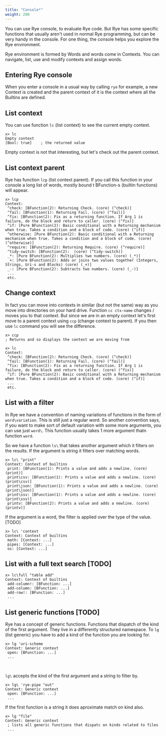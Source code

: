 ```yaml
---
title: "Console*"
weight: 200
---
```


You can use Rye console, to evaluate Rye code. But Rye has some specific functions that usually aren't used
in normal Rye programming, but can be very handy in the console. For one thing, the console helps you explore
the Rye environment.

Rye environment is formed by Words and words come in Contexts. You can navigate, list, use and modify contexts
and assign words.

## Entering Rye console

When you enter a console in a usual way by calling `rye` for example, a new Context is created and the parent context
of it is the context where all the Builtins are defined. 

## List context

You can use function `lc` (list context) to see the current
empty context.

```
x> lc
Empty context
[Bool: true]    ; the returned value
```

Empty context is not that interesting, but let's check out the parent context.

## List context parent

Rye has function `lcp` (list context parent). If you call this function in your console a long list of words, mostly bound t
BFunction-s (builtin functions) will appear.

```
x> lcp
Context:
 ^check: [BFunction(2): Returning Check. (core) (^check)]
 ^fail: [BFunction(1): Returning Fail. (core) (^fail)]
 ^fix: [BFunction(2): Fix as a returning function. If Arg 1 is failure, do the block and return to caller. (core) (^fix)]
 ^if: [Pure BFunction(2): Basic conditional with a Returning mechanism when true. Takes a condition and a block of code. (core) (^if)]
 ^otherwise: [Pure BFunction(2): Basic conditional with a Returning mechanism when true. Takes a condition and a block of code. (core) (^otherwise)]
 ^require: [BFunction(2): Returning Require. (core) (^require)]
 ^tidy-switch: [BFunction(2):  (core) (^tidy-switch)]
 _*: [Pure BFunction(2): Multiplies two numbers. (core) (_*)]
 _+: [Pure BFunction(2): Adds or joins two values together (Integers, Strings, Uri-s and Blocks) (core) (_+)]
 _-: [Pure BFunction(2): Subtracts two numbers. (core) (_-)]
 ...
 etc.
```

## Change context

In fact you can move into contexts in similar (but not the same) way as you move into directories on your hard drive. Function `cc ctx-name` changes / moves
you to that context. But since we are in an empty context let's first move to a parent context using `ccp` (change context to parent). If you then use `lc` command
you will see the difference.

```
x> ccp
; Returns and so displays the context we are moving from

x> lc
Context:
 ^check: [BFunction(2): Returning Check. (core) (^check)]
 ^fail: [BFunction(1): Returning Fail. (core) (^fail)]
 ^fix: [BFunction(2): Fix as a returning function. If Arg 1 is failure, do the block and return to caller. (core) (^fix)]
 ^if: [Pure BFunction(2): Basic conditional with a Returning mechanism when true. Takes a condition and a block of code. (core) (^if)]
 ...
 etc.
```

## List with a filter

In Rye we have a convention of naming variations of functions in the form of `word\variation`. This is still just a regular word. So another convention says, if
you want to make sort of default variation with some more arguments, you can use just `word\`. This function usually takes 1 more argument thatn function `word`.

So we have a function `ls\` that takes another argument which it filters on the results. If the argument is string it filters over matching words.

```
x> lc\ "print"
Context: Context of builtins
 print: [BFunction(1): Prints a value and adds a newline. (core) (print)]
 print\csv: [BFunction(1): Prints a value and adds a newline. (core) (print\csv)]
 print\json: [BFunction(1): Prints a value and adds a newline. (core) (print\json)]
 print\ssv: [BFunction(1): Prints a value and adds a newline. (core) (print\ssv)]
 printv: [BFunction(2): Prints a value and adds a newline. (core) (printv)]
```

If the argument is a word, the filter is applied over the type of the value. [TODO]

```
x> lc\ 'context
Context: Context of builtins
 math: [Context: ...]
 pipes: [Context: ...]
 os: [Context: ...]
```

## List with a full text search [TODO]

```
x> lc\full "table add"
Context: Context of builtins
 add-column!: [BFunction: ...]
 add-column: [BFunction: ...]
 add-row!: [BFunction: ...]
 ...
```

## List generic functions [TODO]

Rye has a concept of generic functions. Functions that dispatch of the kind of the first argument. They live in a differently structured namespace.
To `lg` (list generic) you have to add a kind of the function you are looking for.

```
x> lg 'uri-scheme
Context: Generic context
 open: [BFunction: ...]
 ...
```
&nbsp;

`lg\` accepts the kind of the first argument and a string to filter by.

```
x> lg\ 'rye-pipe "out"
Context: Generic context
 open: [BFunction: ...]
 ...
```

If the first function is a string it does aproximate match on kind also.

```
x> lg "file"
Context: Generic context
 ; lists all generic functions that dispatc on kinds related to files
 ...
```



